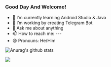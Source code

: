### Good Day And Welcome!

 - 🌱 I’m currently learning Android Studio & Java<br />
 - 🌱 I’m working by creating Telegram Bot<br />
 - 💬 Ask me about anything<br />
 - 📫 How to reach me: ---<br />
 - 😄 Pronouns: He/Him
	
![Anurag's github stats](https://github-readme-stats.vercel.app/api?username=Arbross&show_icons=true)

![](https://visitor-badge.laobi.icu/badge?page_id=Arbross.Arbross)
